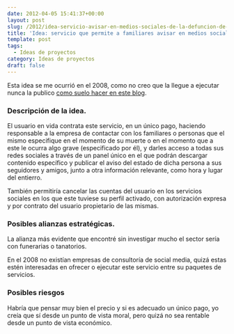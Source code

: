 ```yaml
---
date: 2012-04-05 15:41:37+00:00
layout: post
slug: /2012/idea-servicio-avisar-en-medios-sociales-de-la-defuncion-de-un-usuario/
title: 'Idea: servicio que permite a familiares avisar en medios sociales de la defunción de un usuario'
template: post
tags:
  - Ideas de proyectos
category: Ideas de proyectos
draft: false
---
```


Esta idea se me ocurrió en el 2008, como no creo que la llegue a ejecutar nunca la publico [como suelo hacer en este blog](/category/ideas-de-proyectos/).


### Descripción de la idea.


El usuario en vida contrata este servicio, en un único pago, haciendo responsable a la empresa de contactar con los familiares o personas que el mismo especifique en el momento de su muerte o en el momento que a este le ocurra algo grave (especificado por él), y darles acceso a todas sus redes sociales a través de un panel único en el que podrán descargar contenido específico y publicar el aviso del estado de dicha persona a sus seguidores y amigos, junto a otra información relevante, como hora y lugar del entierro.

También permitiría cancelar las cuentas del usuario en los servicios sociales en los que este tuviese su perfil activado, con autorización expresa y por contrato del usuario propietario de las mismas.


### Posibles alianzas estratégicas.


La alianza más evidente que encontré sin investigar mucho el sector sería con funerarias o tanatorios.

En el 2008 no existían empresas de consultoría de social media, quizá estas estén interesadas en ofrecer o ejecutar este servicio entre su paquetes de servicios.


### Posibles riesgos


Habría que pensar muy bien el precio y si es adecuado un único pago, yo creía que sí desde un punto de vista moral, pero quizá no sea rentable desde un punto de vista económico.
